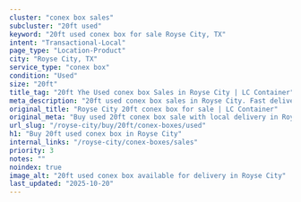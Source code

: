 ```yaml
---
cluster: "conex box sales"
subcluster: "20ft used"
keyword: "20ft used conex box for sale Royse City, TX"
intent: "Transactional-Local"
page_type: "Location-Product"
city: "Royse City, TX"
service_type: "conex box"
condition: "Used"
size: "20ft"
title_tag: "20ft Yhe Used conex box Sales in Royse City | LC Container"
meta_description: "20ft used conex box sales in Royse City. Fast delivery, competitive pricing. Serving conex boxes area. Quote ID: 2JF. Call (214) 524-4168 for your free quote today."
original_title: "Royse City 20ft conex box for sale | LC Container"
original_meta: "Buy used 20ft conex box sale with local delivery in Royse City, TX. LC Container — local Since 2003. Request a fast quote today."
url_slug: "/royse-city/buy/20ft/conex-boxes/used"
h1: "Buy 20ft used conex box in Royse City"
internal_links: "/royse-city/conex-boxes/sales"
priority: 3
notes: ""
noindex: true
image_alt: "20ft used conex box available for delivery in Royse City"
last_updated: "2025-10-20"
---
```


<!-- TODO: Add unique city/inventory copy, images, and internal links here. -->
